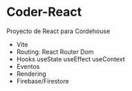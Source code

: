 # Coder-React

Proyecto de React para Cordehouse

- Vite
- Routing: React Router Dom
- Hooks useState useEffect useContext
- Eventos
- Rendering
- Firebase/Firestore
